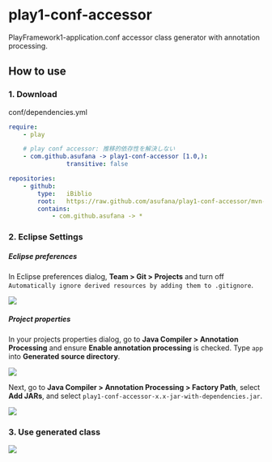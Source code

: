 
# play1-conf-accessor

PlayFramework1-application.conf accessor class generator with annotation processing.

## How to use

### 1. Download

conf/dependencies.yml

```yaml
require:
    - play

    # play conf accessor: 推移的依存性を解決しない
    - com.github.asufana -> play1-conf-accessor [1.0,):
                transitive: false

repositories:
    - github:
        type:   iBiblio
        root:   https://raw.github.com/asufana/play1-conf-accessor/mvn-repo/
        contains:
            - com.github.asufana -> *
```

### 2. Eclipse Settings

##### Eclipse preferences

In Eclipse preferences dialog, **Team > Git > Projects** and turn off ```Automatically ignore derived resources by adding them to .gitignore```.

![](https://dl.dropboxusercontent.com/u/425790/images/play1-conf-accessor_01.png)

##### Project properties

In your projects properties dialog, go to **Java Compiler > Annotation Processing** and ensure **Enable annotation processing** is checked. Type ```app``` into **Generated source directory**.

![](https://dl.dropboxusercontent.com/u/425790/images/play1-conf-accessor_02.png)

Next, go to **Java Compiler > Annotation Processing > Factory Path**, select **Add JARs**, and select ```play1-conf-accessor-x.x-jar-with-dependencies.jar```.

![](https://dl.dropboxusercontent.com/u/425790/images/play1-conf-accessor_03.png)


### 3. Use generated class

![](https://dl.dropboxusercontent.com/u/425790/images/play1-conf-accessor_04.png)


